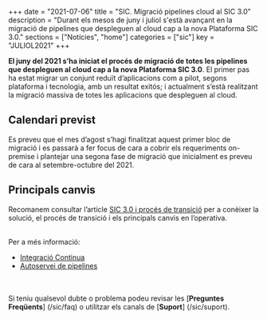 +++
date        = "2021-07-06"
title       = "SIC. Migració pipelines cloud al SIC 3.0"
description = "Durant els mesos de juny i juliol s'està avançant en la migració de pipelines que despleguen al cloud cap a la nova Plataforma SIC 3.0."
sections    = ["Notícies", "home"]
categories  = ["sic"]
key         = "JULIOL2021"
+++

**El juny del 2021 s’ha iniciat el procés de migració de totes les pipelines que despleguen al cloud cap a la
nova Plataforma SIC 3.0**. El primer pas ha estat migrar un conjunt reduït d’aplicacions com a pilot, segons plataforma
i tecnologia, amb un resultat exitós; i actualment s’està realitzant la migració massiva de totes les aplicacions que
despleguen al cloud.

## Calendari previst

Es preveu que el mes d’agost s’hagi finalitzat aquest primer bloc de migració i es passarà a fer focus de cara a cobrir
els requeriments on-premise i plantejar una segona fase de migració que inicialment es preveu de cara al setembre-octubre
del 2021.

## Principals canvis

Recomanem consultar l’article [SIC 3.0 i procés de transició](/sic-serveis/sic20-sic30/) per a
conèixer la solució, el procés de transició i els principals canvis en l’operativa.


<br/>
Per a més informació:

- [Integració Continua](/plataformes/sic/serveis/sic30-serveis/ci/)
- [Autoservei de pipelines](/plataformes/sic/serveis/sic30-serveis/autoservei-pipelines/)

<br/><br/>
Si teniu qualsevol dubte o problema podeu revisar les [**Preguntes Freqüents**] (/sic/faq) o
utilitzar els canals de [**Suport**] (/sic/suport).